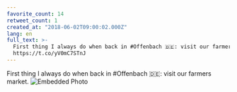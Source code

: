 ```yaml
---
favorite_count: 14
retweet_count: 1
created_at: "2018-06-02T09:00:02.000Z"
lang: en
full_text: >-
  First thing I always do when back in #Offenbach 🇩🇪: visit our farmers market.
  https://t.co/yV0mC7STnJ
---
```


First thing I always do when back in #Offenbach 🇩🇪: visit our farmers market.
![Embedded Photo](https://twitter-media-coderbyheart.s3.eu-north-1.amazonaws.com/1002837232225538048-DerLH8JWsAANVZN.jpg)
